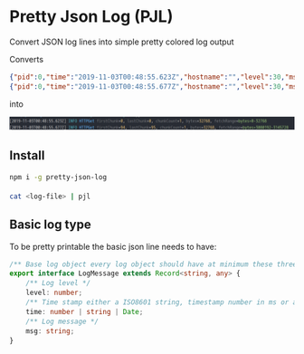 # Pretty Json Log (PJL)

Convert JSON log lines into simple pretty colored log output

Converts

```json
{"pid":0,"time":"2019-11-03T00:48:55.623Z","hostname":"","level":30,"msg":"HTTPGet","v":0,"name":"cogview","firstChunk":0,"lastChunk":0,"chunkCount":1,"bytes":32768,"fetchRange":"bytes=0-32768"}
{"pid":0,"time":"2019-11-03T00:48:55.677Z","hostname":"","level":30,"msg":"HTTPGet","v":0,"name":"cogview","firstChunk":94,"lastChunk":95,"chunkCount":1,"bytes":32768,"fetchRange":"bytes=3080192-3145728"}
```

into

![Example output](./static/pretty-output.png)

## Install

```bash
npm i -g pretty-json-log

cat <log-file> | pjl
```

## Basic log type

To be pretty printable the basic json line needs to have:

```typescript
/** Base log object every log object should have at minimum these three keys */
export interface LogMessage extends Record<string, any> {
    /** Log level */
    level: number;
    /** Time stamp either a ISO8601 string, timestamp number in ms or a Date */
    time: number | string | Date;
    /** Log message */
    msg: string;
}
```
